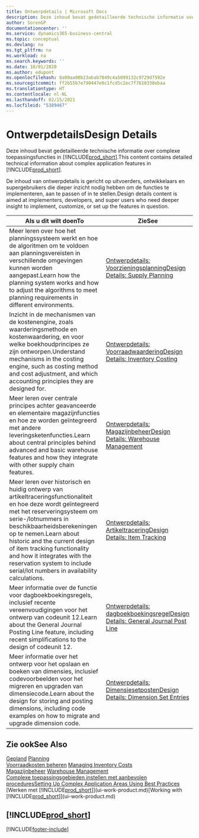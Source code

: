 ```yaml
---
title: Ontwerpdetails | Microsoft Docs
description: Deze inhoud bevat gedetailleerde technische informatie over complexe toepassingsfuncties in Business Central.
author: SorenGP
documentationcenter: ''
ms.service: dynamics365-business-central
ms.topic: conceptual
ms.devlang: na
ms.tgt_pltfrm: na
ms.workload: na
ms.search.keywords: ''
ms.date: 10/01/2020
ms.author: edupont
ms.openlocfilehash: 8a09aa00b23abab7849c4a5099132c9729d7592e
ms.sourcegitcommit: ff2b55b7e790447e0c1fcd5c2ec7f7610338ebaa
ms.translationtype: HT
ms.contentlocale: nl-NL
ms.lasthandoff: 02/15/2021
ms.locfileid: "5389467"
---
```

# <a name="design-details"></a><span data-ttu-id="0d835-103">Ontwerpdetails</span><span class="sxs-lookup"><span data-stu-id="0d835-103">Design Details</span></span>
<span data-ttu-id="0d835-104">Deze inhoud bevat gedetailleerde technische informatie over complexe toepassingsfuncties in [!INCLUDE[prod_short](includes/prod_short.md)].</span><span class="sxs-lookup"><span data-stu-id="0d835-104">This content contains detailed technical information about complex application features in [!INCLUDE[prod_short](includes/prod_short.md)].</span></span>  

 <span data-ttu-id="0d835-105">De inhoud van ontwerpdetails is gericht op uitvoerders, ontwikkelaars en supergebruikers die dieper inzicht nodig hebben om de functies te implementeren, aan te passen of in te stellen.</span><span class="sxs-lookup"><span data-stu-id="0d835-105">Design details content is aimed at implementers, developers, and super users who need deeper insight to implement, customize, or set up the features in question.</span></span>  

|<span data-ttu-id="0d835-106">**Als u dit wilt doen**</span><span class="sxs-lookup"><span data-stu-id="0d835-106">**To**</span></span>|<span data-ttu-id="0d835-107">**Zie**</span><span class="sxs-lookup"><span data-stu-id="0d835-107">**See**</span></span>|  
|------------|-------------|  
|<span data-ttu-id="0d835-108">Meer leren over hoe het planningssysteem werkt en hoe de algoritmen om te voldoen aan planningsvereisten in verschillende omgevingen kunnen worden aangepast.</span><span class="sxs-lookup"><span data-stu-id="0d835-108">Learn how the planning system works and how to adjust the algorithms to meet planning requirements in different environments.</span></span>|[<span data-ttu-id="0d835-109">Ontwerpdetails: Voorzieningsplanning</span><span class="sxs-lookup"><span data-stu-id="0d835-109">Design Details: Supply Planning</span></span>](design-details-supply-planning.md)|  
|<span data-ttu-id="0d835-110">Inzicht in de mechanismen van de kostenengine, zoals waarderingsmethode en kostenwaardering, en voor welke boekhoudprincipes ze zijn ontworpen.</span><span class="sxs-lookup"><span data-stu-id="0d835-110">Understand mechanisms in the costing engine, such as costing method and cost adjustment, and which accounting principles they are designed for.</span></span>|[<span data-ttu-id="0d835-111">Ontwerpdetails: Voorraadwaardering</span><span class="sxs-lookup"><span data-stu-id="0d835-111">Design Details: Inventory Costing</span></span>](design-details-inventory-costing.md)|  
|<span data-ttu-id="0d835-112">Meer leren over centrale principes achter geavanceerde en elementaire magazijnfuncties en hoe ze worden geïntegreerd met andere leveringsketenfuncties.</span><span class="sxs-lookup"><span data-stu-id="0d835-112">Learn about central principles behind advanced and basic warehouse features and how they integrate with other supply chain features.</span></span>|[<span data-ttu-id="0d835-113">Ontwerpdetails: Magazijnbeheer</span><span class="sxs-lookup"><span data-stu-id="0d835-113">Design Details: Warehouse Management</span></span>](design-details-warehouse-management.md)|  
|<span data-ttu-id="0d835-114">Meer leren over historisch en huidig ontwerp van artikeltraceringsfunctionaliteit en hoe deze wordt geïntegreerd met het reserveringsysteem om serie-/lotnummers in beschikbaarheidsberekeningen op te nemen.</span><span class="sxs-lookup"><span data-stu-id="0d835-114">Learn about historic and the current design of item tracking functionality and how it integrates with the reservation system to include serial/lot numbers in availability calculations.</span></span>|[<span data-ttu-id="0d835-115">Ontwerpdetails: Artikeltracering</span><span class="sxs-lookup"><span data-stu-id="0d835-115">Design Details: Item Tracking</span></span>](design-details-item-tracking.md)|  
|<span data-ttu-id="0d835-116">Meer informatie over de functie voor dagboekboekingsregels, inclusief recente vereenvoudigingen voor het ontwerp van codeunit 12.</span><span class="sxs-lookup"><span data-stu-id="0d835-116">Learn about the General Journal Posting Line feature, including recent simplifications to the design of codeunit 12.</span></span>|[<span data-ttu-id="0d835-117">Ontwerpdetails: dagboekboekingsregel</span><span class="sxs-lookup"><span data-stu-id="0d835-117">Design Details: General Journal Post Line</span></span>](design-details-general-journal-post-line.md)|
|<span data-ttu-id="0d835-118">Meer informatie over het ontwerp voor het opslaan en boeken van dimensies, inclusief codevoorbeelden voor het migreren en upgraden van dimensiecode.</span><span class="sxs-lookup"><span data-stu-id="0d835-118">Learn about the design for storing and posting dimensions, including code examples on how to migrate and upgrade dimension code.</span></span>|[<span data-ttu-id="0d835-119">Ontwerpdetails: Dimensiesetposten</span><span class="sxs-lookup"><span data-stu-id="0d835-119">Design Details: Dimension Set Entries</span></span>](design-details-dimension-set-entries.md)| 

## <a name="see-also"></a><span data-ttu-id="0d835-120">Zie ook</span><span class="sxs-lookup"><span data-stu-id="0d835-120">See Also</span></span>  
 <span data-ttu-id="0d835-121">[Gepland](production-planning.md) </span><span class="sxs-lookup"><span data-stu-id="0d835-121">[Planning](production-planning.md) </span></span>  
 <span data-ttu-id="0d835-122">[Voorraadkosten beheren](finance-manage-inventory-costs.md) </span><span class="sxs-lookup"><span data-stu-id="0d835-122">[Managing Inventory Costs](finance-manage-inventory-costs.md) </span></span>  
 <span data-ttu-id="0d835-123">[Magazijnbeheer](warehouse-manage-warehouse.md) </span><span class="sxs-lookup"><span data-stu-id="0d835-123">[Warehouse Management](warehouse-manage-warehouse.md) </span></span>  
 [<span data-ttu-id="0d835-124">Complexe toepassingsgebieden instellen met aanbevolen procedures</span><span class="sxs-lookup"><span data-stu-id="0d835-124">Setting Up Complex Application Areas Using Best Practices</span></span>](set-up-complex-application-areas-using-best-practices.md)  
 <span data-ttu-id="0d835-125">[Werken met [!INCLUDE[prod_short](includes/prod_short.md)]](ui-work-product.md)</span><span class="sxs-lookup"><span data-stu-id="0d835-125">[Working with [!INCLUDE[prod_short](includes/prod_short.md)]](ui-work-product.md)</span></span>

 ## [!INCLUDE[prod_short](includes/free_trial_md.md)]  


[!INCLUDE[footer-include](includes/footer-banner.md)]